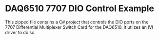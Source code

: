 # DAQ6510 7707 DIO Control Example

This zipped file contains a C# project that controls the DIO ports on the 7707 Differential Multiplexer Switch Card for the DAQ6510. It utlizes an IVI driver to do so.